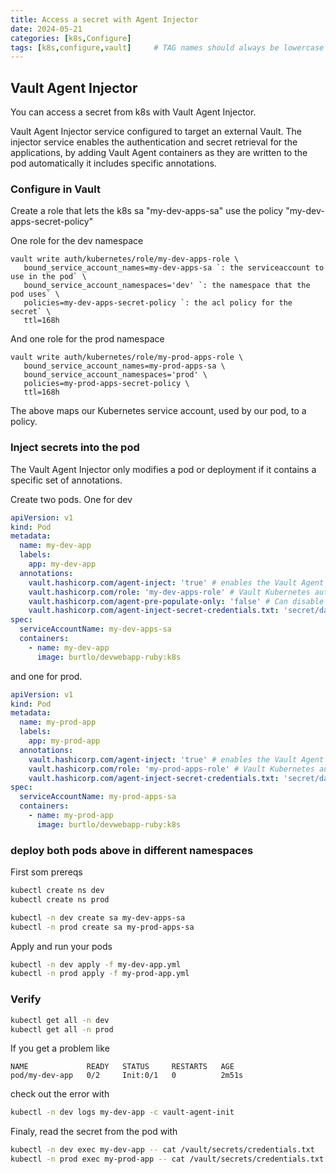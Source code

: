 ```yaml
---
title: Access a secret with Agent Injector
date: 2024-05-21
categories: [k8s,Configure]
tags: [k8s,configure,vault]     # TAG names should always be lowercase
---
```


## Vault Agent Injector

You can access a secret from k8s with Vault Agent Injector.

Vault Agent Injector service configured to target an external Vault. The injector service enables the authentication and secret retrieval for the applications, by adding Vault Agent containers as they are written to the pod automatically it includes specific annotations.

### Configure in Vault

Create a role that lets the k8s sa "my-dev-apps-sa" use the policy "my-dev-apps-secret-policy"

One role for the dev namespace

```shell
vault write auth/kubernetes/role/my-dev-apps-role \
   bound_service_account_names=my-dev-apps-sa `: the serviceaccount to use in the pod` \
   bound_service_account_namespaces='dev' `: the namespace that the pod uses` \
   policies=my-dev-apps-secret-policy `: the acl policy for the secret` \
   ttl=168h
```

And one role for the prod namespace

```shell
vault write auth/kubernetes/role/my-prod-apps-role \
   bound_service_account_names=my-prod-apps-sa \
   bound_service_account_namespaces='prod' \
   policies=my-prod-apps-secret-policy \
   ttl=168h
```

The above maps our Kubernetes service account, used by our pod, to a policy.

### Inject secrets into the pod

The Vault Agent Injector only modifies a pod or deployment if it contains a specific set of annotations.

Create two pods. One for dev

```yaml
apiVersion: v1
kind: Pod
metadata:
  name: my-dev-app
  labels:
    app: my-dev-app
  annotations:
    vault.hashicorp.com/agent-inject: 'true' # enables the Vault Agent Injector service
    vault.hashicorp.com/role: 'my-dev-apps-role' # Vault Kubernetes authentication role
    vault.hashicorp.com/agent-pre-populate-only: 'false' # Can disable the sidecar agent, and only init container gets deployed
    vault.hashicorp.com/agent-inject-secret-credentials.txt: 'secret/data/my-dev-apps-secrets/mariadb' # the path to the secret
spec:
  serviceAccountName: my-dev-apps-sa
  containers:
    - name: my-dev-app
      image: burtlo/devwebapp-ruby:k8s
```

and one for prod.

```yaml
apiVersion: v1
kind: Pod
metadata:
  name: my-prod-app
  labels:
    app: my-prod-app
  annotations:
    vault.hashicorp.com/agent-inject: 'true' # enables the Vault Agent Injector service
    vault.hashicorp.com/role: 'my-prod-apps-role' # Vault Kubernetes authentication role
    vault.hashicorp.com/agent-inject-secret-credentials.txt: 'secret/data/my-prod-apps-secrets/mariadb' # the path to the secret
spec:
  serviceAccountName: my-prod-apps-sa
  containers:
    - name: my-prod-app
      image: burtlo/devwebapp-ruby:k8s
```

### deploy both pods above in different namespaces

First som prereqs

```bash
kubectl create ns dev
kubectl create ns prod

kubectl -n dev create sa my-dev-apps-sa
kubectl -n prod create sa my-prod-apps-sa
```

Apply and run your pods

```bash
kubectl -n dev apply -f my-dev-app.yml
kubectl -n prod apply -f my-prod-app.yml
```

### Verify

```bash
kubectl get all -n dev
kubectl get all -n prod
```

If you get a problem like

```plaintext
NAME             READY   STATUS     RESTARTS   AGE
pod/my-dev-app   0/2     Init:0/1   0          2m51s
```

check out the error with

```bash
kubectl -n dev logs my-dev-app -c vault-agent-init
```

Finaly, read the secret from the pod with

```bash
kubectl -n dev exec my-dev-app -- cat /vault/secrets/credentials.txt
kubectl -n prod exec my-prod-app -- cat /vault/secrets/credentials.txt
```
